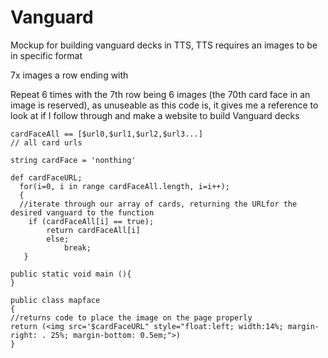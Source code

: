 # Vanguard
Mockup for building vanguard decks in TTS, TTS requires an images to be in specific format

7x images a row ending with <p style='clear: both;'>

Repeat 6 times with the 7th row being 6 images (the 70th card face in an image is reserved), as unuseable as this code is, it gives me a reference to look at if I follow through and make a website to build Vanguard decks

~~~
cardFaceAll == [$url0,$url1,$url2,$url3...]
// all card urls

string cardFace = 'nonthing'

def cardFaceURL;
  for(i=0, i in range cardFaceAll.length, i=i++);
  {
  //iterate through our array of cards, returning the URLfor the desired vanguard to the function
    if (cardFaceAll[i] == true);
        return cardFaceAll[i]
        else;
            break;
   }

public static void main (){
}

public class mapface
{
//returns code to place the image on the page properly
return (<img src='$cardFaceURL" style="float:left; width:14%; margin-right: . 25%; margin-bottom: 0.5em;">)
}
~~~
   
